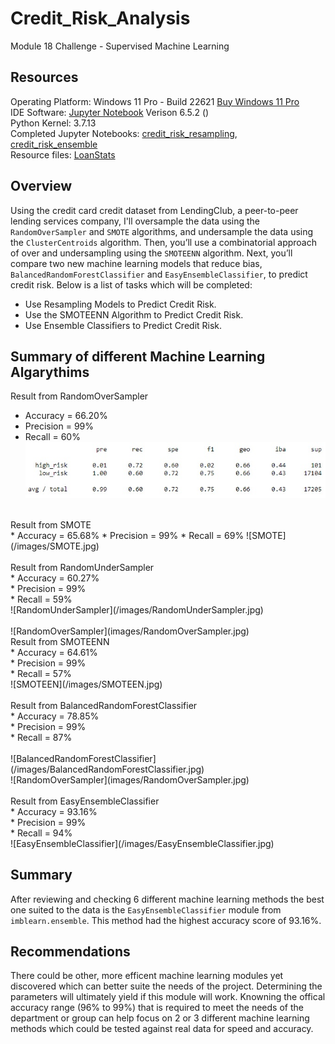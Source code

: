 # Credit_Risk_Analysis
Module 18 Challenge - Supervised Machine Learning

## Resources
Operating Platform: Windows 11 Pro - Build 22621 [Buy Windows 11 Pro](https://www.microsoft.com/en-us/d/windows-11-pro/dg7gmgf0d8h4?rtc=1)</br>
IDE Software: [Jupyter Notebook](https://jupyter.org/) Verison 6.5.2 ()</br>
Python Kernel: 3.7.13</br>
Completed Jupyter Notebooks: [credit_risk_resampling](credit_risk_resampling.ipynb), [credit_risk_ensemble](credit_risk_ensemble.ipynb)</br>
Resource files: [LoanStats](/Resources/LoanStats_2019Q1.csv)

## Overview
Using the credit card credit dataset from LendingClub, a peer-to-peer lending services company, I'll oversample the data using the ```RandomOverSampler``` and ```SMOTE``` algorithms, and undersample the data using the ```ClusterCentroids``` algorithm. Then, you’ll use a combinatorial approach of over and undersampling using the ```SMOTEENN``` algorithm. Next, you’ll compare two new machine learning models that reduce bias, ```BalancedRandomForestClassifier``` and ```EasyEnsembleClassifier```, to predict credit risk.
Below is a list of tasks which will be completed: 
* Use Resampling Models to Predict Credit Risk.
* Use the SMOTEENN Algorithm to Predict Credit Risk.
* Use Ensemble Classifiers to Predict Credit Risk.

## Summary of different Machine Learning Algarythims
Result from RandomOverSampler </br>
* Accuracy = 66.20% </br>
* Precision = 99% </br>
* Recall = 60% </br>
![RandomOverSampler](images/RandomOverSampler.jpg)
</br>
Result from SMOTE </br>
* Accuracy = 65.68%
* Precision = 99%
* Recall = 69%
![SMOTE](/images/SMOTE.jpg)
</br>
</br>
Result from RandomUnderSampler </br>
* Accuracy = 60.27% </br>
* Precision = 99% </br>
* Recall = 59% </br>
![RandomUnderSampler](/images/RandomUnderSampler.jpg)</br>
</br>
![RandomOverSampler](images/RandomOverSampler.jpg)
</br>
Result from SMOTEENN </br>
* Accuracy = 64.61%</br>
* Precision = 99%</br>
* Recall = 57%</br>
![SMOTEEN](/images/SMOTEEN.jpg)</br>
</br>
Result from BalancedRandomForestClassifier </br>
* Accuracy = 78.85%</br>
* Precision = 99%</br>
* Recall = 87%</br>
</br>![BalancedRandomForestClassifier](/images/BalancedRandomForestClassifier.jpg)</br>
![RandomOverSampler](images/RandomOverSampler.jpg)</br>
</br>
Result from EasyEnsembleClassifier </br>
* Accuracy = 93.16%</br>
* Precision = 99%</br>
* Recall = 94%</br>
![EasyEnsembleClassifier](/images/EasyEnsembleClassifier.jpg)</br>

## Summary 
After reviewing and checking 6 different machine learning methods the best one suited to the data is the ```EasyEnsembleClassifier``` module from ```imblearn.ensemble```. This method had the highest accuracy score of 93.16%. 

## Recommendations
There could be other, more efficent machine learning modules yet discovered which can better suite the needs of the project. Determining the parameters will ultimately yield if this module will work. Knowning the offical accuracy range (96% to 99%) that is required to meet the needs of the department or group can help focus on 2 or 3 different machine learning methods which could be tested against real data for speed and accuracy. 
